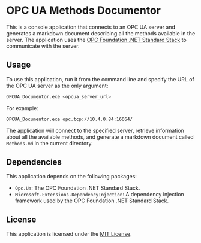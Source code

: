 # OPC UA Methods Documentor

This is a console application that connects to an OPC UA server and generates a markdown document describing all the methods available in the server. The application uses the [OPC Foundation .NET Standard Stack](https://github.com/OPCFoundation/UA-.NETStandard) to communicate with the server.

## Usage

To use this application, run it from the command line and specify the URL of the OPC UA server as the only argument:

```bash
OPCUA_Documentor.exe <opcua_server_url>
```

For example:

```bash
OPCUA_Documentor.exe opc.tcp://10.4.0.84:16664/
```

The application will connect to the specified server, retrieve information about all the available methods, and generate a markdown document called `Methods.md` in the current directory.

## Dependencies

This application depends on the following packages:

- `Opc.Ua`: The OPC Foundation .NET Standard Stack.
- `Microsoft.Extensions.DependencyInjection`: A dependency injection framework used by the OPC Foundation .NET Standard Stack.

## License

This application is licensed under the [MIT License](LICENSE).